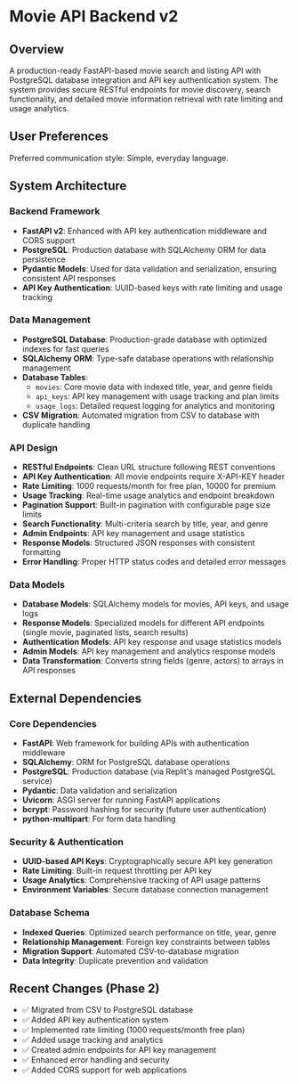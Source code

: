 # Movie API Backend v2

## Overview

A production-ready FastAPI-based movie search and listing API with PostgreSQL database integration and API key authentication system. The system provides secure RESTful endpoints for movie discovery, search functionality, and detailed movie information retrieval with rate limiting and usage analytics.

## User Preferences

Preferred communication style: Simple, everyday language.

## System Architecture

### Backend Framework
- **FastAPI v2**: Enhanced with API key authentication middleware and CORS support
- **PostgreSQL**: Production database with SQLAlchemy ORM for data persistence
- **Pydantic Models**: Used for data validation and serialization, ensuring consistent API responses
- **API Key Authentication**: UUID-based keys with rate limiting and usage tracking

### Data Management
- **PostgreSQL Database**: Production-grade database with optimized indexes for fast queries
- **SQLAlchemy ORM**: Type-safe database operations with relationship management
- **Database Tables**:
  - `movies`: Core movie data with indexed title, year, and genre fields
  - `api_keys`: API key management with usage tracking and plan limits
  - `usage_logs`: Detailed request logging for analytics and monitoring
- **CSV Migration**: Automated migration from CSV to database with duplicate handling

### API Design
- **RESTful Endpoints**: Clean URL structure following REST conventions
- **API Key Authentication**: All movie endpoints require X-API-KEY header
- **Rate Limiting**: 1000 requests/month for free plan, 10000 for premium
- **Usage Tracking**: Real-time usage analytics and endpoint breakdown
- **Pagination Support**: Built-in pagination with configurable page size limits
- **Search Functionality**: Multi-criteria search by title, year, and genre
- **Admin Endpoints**: API key management and usage statistics
- **Response Models**: Structured JSON responses with consistent formatting
- **Error Handling**: Proper HTTP status codes and detailed error messages

### Data Models
- **Database Models**: SQLAlchemy models for movies, API keys, and usage logs
- **Response Models**: Specialized models for different API endpoints (single movie, paginated lists, search results)
- **Authentication Models**: API key response and usage statistics models
- **Admin Models**: API key management and analytics response models
- **Data Transformation**: Converts string fields (genre, actors) to arrays in API responses

## External Dependencies

### Core Dependencies
- **FastAPI**: Web framework for building APIs with authentication middleware
- **SQLAlchemy**: ORM for PostgreSQL database operations
- **PostgreSQL**: Production database (via Replit's managed PostgreSQL service)
- **Pydantic**: Data validation and serialization
- **Uvicorn**: ASGI server for running FastAPI applications
- **bcrypt**: Password hashing for security (future user authentication)
- **python-multipart**: For form data handling

### Security & Authentication
- **UUID-based API Keys**: Cryptographically secure API key generation
- **Rate Limiting**: Built-in request throttling per API key
- **Usage Analytics**: Comprehensive tracking of API usage patterns
- **Environment Variables**: Secure database connection management

### Database Schema
- **Indexed Queries**: Optimized search performance on title, year, genre
- **Relationship Management**: Foreign key constraints between tables
- **Migration Support**: Automated CSV-to-database migration
- **Data Integrity**: Duplicate prevention and validation

## Recent Changes (Phase 2)
- ✅ Migrated from CSV to PostgreSQL database
- ✅ Added API key authentication system
- ✅ Implemented rate limiting (1000 requests/month free plan)
- ✅ Added usage tracking and analytics
- ✅ Created admin endpoints for API key management
- ✅ Enhanced error handling and security
- ✅ Added CORS support for web applications